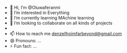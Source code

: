 - 👋 Hi, I’m @Oluwaferanmi
- 👀 I’m interested in Everything
- 🌱 I’m currently learning MAchine learning
- 💞️ I’m looking to collaborate on all kinds of projects
- 
- 📫 How to reach me denzelfroimfarbeyond@gmail.com
- 😄 Pronouns: ...
- ⚡ Fun fact: ...

<!---
Oluwaaferanmi/Oluwaaferanmi is a ✨ special ✨ repository because its `README.md` (this file) appears on your GitHub profile.
You can click the Preview link to take a look at your changes.
--->
